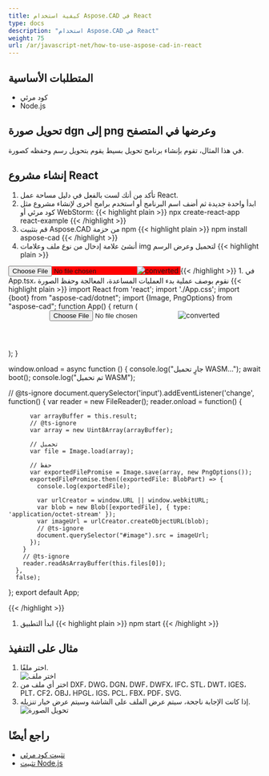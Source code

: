 ```yaml
---
title: كيفية استخدام Aspose.CAD في React
type: docs
description: "استخدام Aspose.CAD في React"
weight: 75
url: /ar/javascript-net/how-to-use-aspose-cad-in-react
---
```


## المتطلبات الأساسية
- كود مرئي
- Node.js

## تحويل صورة dgn إلى png وعرضها في المتصفح

في هذا المثال، تقوم بإنشاء برنامج تحويل بسيط يقوم بتحويل رسم وحفظه كصورة.

## إنشاء مشروع React

1. تأكد من أنك لست بالفعل في دليل مساحة عمل React.
1. ابدأ واحدة جديدة ثم أضف اسم البرنامج أو استخدم برامج أخرى لإنشاء مشروع مثل كود مرئي أو WebStorm:
{{< highlight plain >}}
npx create-react-app react-example
{{< /highlight >}}
1. قم بتثبيت Aspose.CAD من حزمة npm
{{< highlight plain >}}
npm install aspose-cad
{{< /highlight >}}
1. أنشئ علامة إدخال من نوع ملف وعلامات img لتحميل وعرض الرسم
{{< highlight plain >}}
<span style="background-color: red">
  <input id="file" type="file"/>
  <img alt="converted" id="image" />
</span>
{{< /highlight >}}
1. في App.tsx، نقوم بوصف عملية بدء العمليات المساعدة، المعالجة وحفظ الصورة
{{< highlight plain >}}
import React from 'react';
import './App.css';
import {boot} from "aspose-cad/dotnet";
import {Image, PngOptions} from "aspose-cad";
function App() {
  return (
    <div className="App">
      <header className="App-header">
          <input id="file" type="file"/>
          <img alt="converted" id="image" />
      </header>
    </div>
  );
}

window.onload = async function () {
  console.log("جارٍ تحميل WASM...");
  await boot();
  console.log("تم تحميل WASM");

  // @ts-ignore
    document.querySelector('input').addEventListener('change', function() {
        var reader = new FileReader();
        reader.onload = function() {

          var arrayBuffer = this.result;
          // @ts-ignore
          var array = new Uint8Array(arrayBuffer);

          // تحميل
          var file = Image.load(array);

          // حفظ
          var exportedFilePromise = Image.save(array, new PngOptions());
          exportedFilePromise.then((exportedFile: BlobPart) => {
            console.log(exportedFile);

            var urlCreator = window.URL || window.webkitURL;
            var blob = new Blob([exportedFile], { type: 'application/octet-stream' });
            var imageUrl = urlCreator.createObjectURL(blob);
            // @ts-ignore
            document.querySelector("#image").src = imageUrl;
          });
        }
        // @ts-ignore
        reader.readAsArrayBuffer(this.files[0]);
      },
      false);
};
export default App;

{{< /highlight >}}
1. ابدأ التطبيق
{{< highlight plain >}}
npm start
{{< /highlight >}}

## مثال على التنفيذ

1. اختر ملفًا.<br>
![اختر ملف](/_assets/javascript-net/react/choose-file.png)<br>
1. اختر أي ملف من DXF، DWG، DGN، DWF، DWFX، IFC، STL، DWT، IGES، PLT، CF2، OBJ، HPGL، IGS، PCL، FBX، PDF، SVG.
1. إذا كانت الإجابة ناجحة، سيتم عرض الملف على الشاشة وسيتم عرض خيار تنزيله.<br>
![تحويل الصورة](/_assets/javascript-net/react/convert-image.png)<br>

## راجع أيضًا

- [تثبيت كود مرئي](https://code.visualstudio.com/)
- [تثبيت Node.js](https://nodejs.org/en/)
